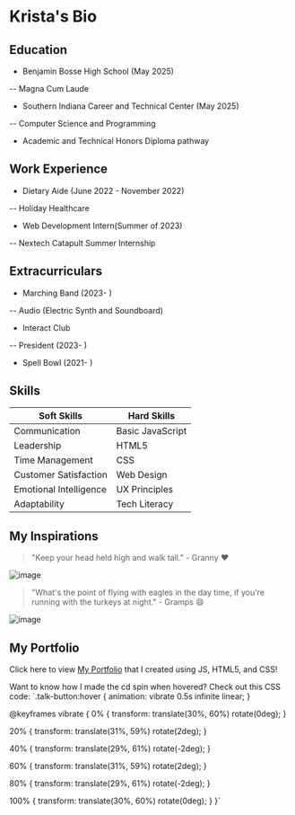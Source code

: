 ﻿# Krista's Bio

  
  
  ## Education

  

- Benjamin Bosse High School (May 2025)

-- Magna Cum Laude

- Southern Indiana Career and Technical Center (May 2025)

-- Computer Science and Programming

- Academic and Technical Honors Diploma pathway

  

## Work Experience

  

- Dietary Aide (June 2022 - November 2022)

-- Holiday Healthcare

- Web Development Intern(Summer of 2023)

-- Nextech Catapult Summer Internship

  
  
  

## Extracurriculars

- Marching Band (2023- )

-- Audio (Electric Synth and Soundboard)

- Interact Club

-- President (2023- )

- Spell Bowl (2021- )

## Skills


| Soft Skills       | Hard Skills |
| ----------------- | ---------------|
|  Communication| Basic JavaScript   |
|Leadership   |  HTML5      |
|Time Management|CSS|
|Customer Satisfaction|Web Design|
|Emotional Intelligence|UX Principles
|Adaptability|Tech Literacy


## My Inspirations

> "Keep your head held high and walk tall." - Granny :heart:

![image](C:\Users\krist\Downloads\IMG_6999.jpeg)

  

> "What's the point of flying with eagles in the day time, if you're running with the turkeys at night." - Gramps :smile:

![image](C:\Users\krist\Downloads\IMG_4012.jpeg)

  
  
  

## My Portfolio

  

Click here to view [My Portfolio](https://krista-king-portfolio--kristaking.repl.co/) that I created using JS, HTML5, and CSS!

  

Want to know how I made the cd spin when hovered? Check out this CSS code: `.talk-button:hover {
  animation: vibrate 0.5s infinite linear;
}

@keyframes vibrate {
  0% {
    transform: translate(30%, 60%) rotate(0deg);
  }

  20% {
    transform: translate(31%, 59%) rotate(2deg);
  }

  40% {
    transform: translate(29%, 61%) rotate(-2deg);
  }

  60% {
    transform: translate(31%, 59%) rotate(2deg);
  }

  80% {
    transform: translate(29%, 61%) rotate(-2deg);
  }

  100% {
    transform: translate(30%, 60%) rotate(0deg);
  }
}`
